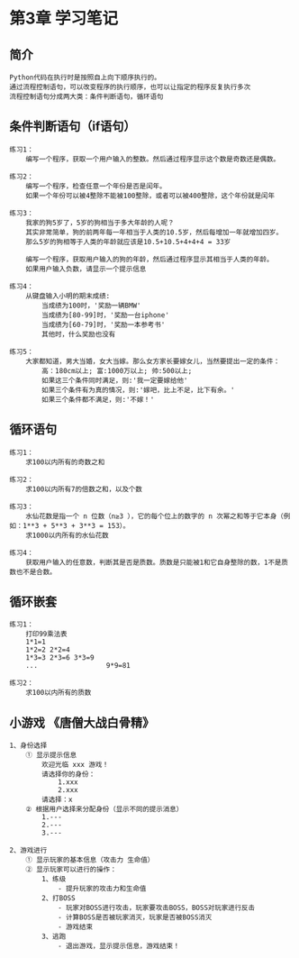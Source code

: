 # 第3章 学习笔记
## 简介
    Python代码在执行时是按照自上向下顺序执行的。
    通过流程控制语句，可以改变程序的执行顺序，也可以让指定的程序反复执行多次
    流程控制语句分成两大类：条件判断语句，循环语句

## 条件判断语句（if语句）
    练习1：
        编写一个程序，获取一个用户输入的整数。然后通过程序显示这个数是奇数还是偶数。

    练习2：
        编写一个程序，检查任意一个年份是否是闰年。
        如果一个年份可以被4整除不能被100整除，或者可以被400整除，这个年份就是闰年

    练习3：
        我家的狗5岁了，5岁的狗相当于多大年龄的人呢？
        其实非常简单，狗的前两年每一年相当于人类的10.5岁，然后每增加一年就增加四岁。
        那么5岁的狗相等于人类的年龄就应该是10.5+10.5+4+4+4 = 33岁

        编写一个程序，获取用户输入的狗的年龄，然后通过程序显示其相当于人类的年龄。
        如果用户输入负数，请显示一个提示信息

    练习4：
        从键盘输入小明的期末成绩:
            当成绩为100时，'奖励一辆BMW'
            当成绩为[80-99]时，'奖励一台iphone'
            当成绩为[60-79]时，'奖励一本参考书'
            其他时，什么奖励也没有

    练习5：
        大家都知道，男大当婚，女大当嫁。那么女方家长要嫁女儿，当然要提出一定的条件：
            高：180cm以上; 富:1000万以上; 帅:500以上;
            如果这三个条件同时满足，则:'我一定要嫁给他'
            如果三个条件有为真的情况，则:'嫁吧，比上不足，比下有余。'
            如果三个条件都不满足，则:'不嫁！'

## 循环语句
    练习1：
        求100以内所有的奇数之和

    练习2：
        求100以内所有7的倍数之和，以及个数

    练习3：
        水仙花数是指一个 n 位数（n≥3 ），它的每个位上的数字的 n 次幂之和等于它本身（例如：1**3 + 5**3 + 3**3 = 153）。
        求1000以内所有的水仙花数

    练习4：    
        获取用户输入的任意数，判断其是否是质数。质数是只能被1和它自身整除的数，1不是质数也不是合数。

## 循环嵌套
    练习1：
        打印99乘法表
        1*1=1
        1*2=2 2*2=4
        1*3=3 2*3=6 3*3=9
        ...                 9*9=81

    练习2：
        求100以内所有的质数

## 小游戏 《唐僧大战白骨精》
    1、身份选择
        ① 显示提示信息
            欢迎光临 xxx 游戏！
            请选择你的身份：
                1.xxx
                2.xxx
            请选择：x
        ② 根据用户选择来分配身份（显示不同的提示消息）  
            1.---
            2.---
            3.---  

    2、游戏进行
        ① 显示玩家的基本信息（攻击力 生命值）
        ② 显示玩家可以进行的操作：
            1、练级
                - 提升玩家的攻击力和生命值
            2、打BOSS
                - 玩家对BOSS进行攻击，玩家要攻击BOSS，BOSS对玩家进行反击
                - 计算BOSS是否被玩家消灭，玩家是否被BOSS消灭
                - 游戏结束
            3、逃跑
                - 退出游戏，显示提示信息，游戏结束！
